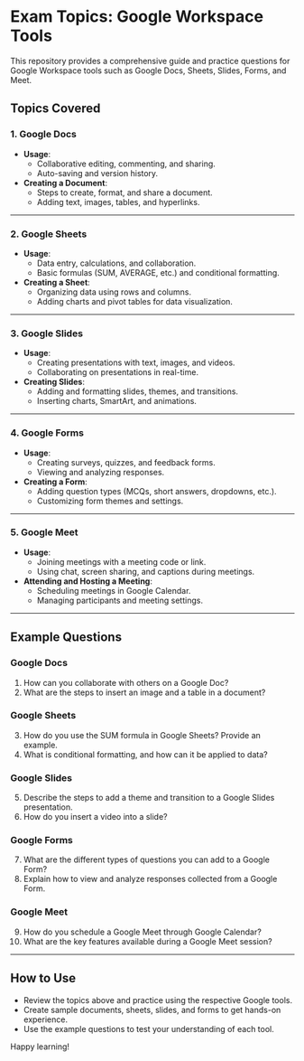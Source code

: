 # Exam Topics: Google Workspace Tools  

This repository provides a comprehensive guide and practice questions for Google Workspace tools such as Google Docs, Sheets, Slides, Forms, and Meet.

## Topics Covered  

### 1. Google Docs  
- **Usage**:  
  - Collaborative editing, commenting, and sharing.  
  - Auto-saving and version history.  
- **Creating a Document**:  
  - Steps to create, format, and share a document.  
  - Adding text, images, tables, and hyperlinks.  

---

### 2. Google Sheets  
- **Usage**:  
  - Data entry, calculations, and collaboration.  
  - Basic formulas (SUM, AVERAGE, etc.) and conditional formatting.  
- **Creating a Sheet**:  
  - Organizing data using rows and columns.  
  - Adding charts and pivot tables for data visualization.  

---

### 3. Google Slides  
- **Usage**:  
  - Creating presentations with text, images, and videos.  
  - Collaborating on presentations in real-time.  
- **Creating Slides**:  
  - Adding and formatting slides, themes, and transitions.  
  - Inserting charts, SmartArt, and animations.  

---

### 4. Google Forms  
- **Usage**:  
  - Creating surveys, quizzes, and feedback forms.  
  - Viewing and analyzing responses.  
- **Creating a Form**:  
  - Adding question types (MCQs, short answers, dropdowns, etc.).  
  - Customizing form themes and settings.  

---

### 5. Google Meet  
- **Usage**:  
  - Joining meetings with a meeting code or link.  
  - Using chat, screen sharing, and captions during meetings.  
- **Attending and Hosting a Meeting**:  
  - Scheduling meetings in Google Calendar.  
  - Managing participants and meeting settings.  

---

## Example Questions  

### Google Docs  
1. How can you collaborate with others on a Google Doc?  
2. What are the steps to insert an image and a table in a document?  

### Google Sheets  
3. How do you use the SUM formula in Google Sheets? Provide an example.  
4. What is conditional formatting, and how can it be applied to data?  

### Google Slides  
5. Describe the steps to add a theme and transition to a Google Slides presentation.  
6. How do you insert a video into a slide?  

### Google Forms  
7. What are the different types of questions you can add to a Google Form?  
8. Explain how to view and analyze responses collected from a Google Form.  

### Google Meet  
9. How do you schedule a Google Meet through Google Calendar?  
10. What are the key features available during a Google Meet session?  

---

## How to Use  
- Review the topics above and practice using the respective Google tools.  
- Create sample documents, sheets, slides, and forms to get hands-on experience.  
- Use the example questions to test your understanding of each tool.  

Happy learning!
